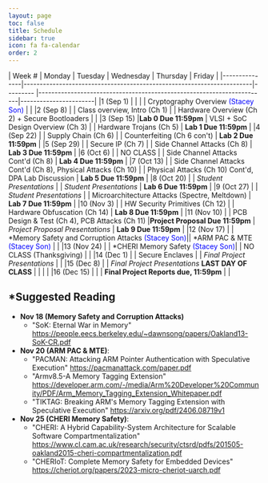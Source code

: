 ```yaml
---
layout: page
toc: false
title: Schedule
sidebar: true
icon: fa fa-calendar
order: 2
---
```



| Week #        | Monday                | Tuesday                                                       | Wednesday | Thursday                                                              |  Friday               |
|---------------|-----------------------------------------------------------------------|---------  |-----------------------------------------------------------------------|-----------------------|
|1 (Sep 1)      |                       |                                                               |           | Cryptography Overview <span style="color:blue">(Stacey Son)</span>    |                       |
|2 (Sep 8)      |                       | Class overview, Intro (Ch 1)                                  |           | Hardware Overview (Ch 2) + Secure Bootloaders                         |  |
|3 (Sep 15)     |**Lab 0 Due 11:59pm**  | VLSI + SoC Design Overview (Ch 3)                             |           | Hardware Trojans (Ch 5)                                               | **Lab 1 Due 11:59pm** |
|4 (Sep 22)     |                       | Supply Chain (Ch 6)                                           |           | Counterfeiting (Ch 6 con't)                                           | **Lab 2 Due 11:59pm** |
|5 (Sep 29)     |                       | Secure IP (Ch 7)                                              |           | Side Channel Attacks (Ch 8)                                           | **Lab 3 Due 11:59pm** |
|6 (Oct 6)      |                       | NO CLASS                                                      |           | Side Channel Attacks Cont'd (Ch 8)                                    | **Lab 4 Due 11:59pm** |
|7 (Oct 13)     |                       | Side Channel Attacks Cont'd (Ch 8), Physical Attacks (Ch 10)  |           | Physical Attacks (Ch 10) Cont'd, DPA Lab Discussion                   | **Lab 5 Due 11:59pm** |
|8 (Oct 20)     |                       | *Student Presentations*                                       |           | *Student Presentations*                                               | **Lab 6 Due 11:59pm** |
|9 (Oct 27)     |                       | *Student Presentations*                                       |           | Microarchitecture Attacks (Spectre, Meltdown)                         | **Lab 7 Due 11:59pm** |
|10 (Nov 3)     |                       | HW Security Primitives (Ch 12)                                |           | Hardware Obfuscation (Ch 14)                                          | **Lab 8 Due 11:59pm** |
|11 (Nov 10)    |                       | PCB Design & Test (Ch 4), PCB Attacks (Ch 11)                 |**Project Proposal Due 11:59pm**           | *Project Proposal Presentations*      | **Lab 9 Due 11:59pm** |
|12 (Nov 17)    |                       | *Memory Safety and Corruption Attacks <span style="color:blue">(Stacey Son)</span>|| *ARM PAC & MTE <span style="color:blue">(Stacey Son)</span>  |                       |
|13 (Nov 24)    |                       | *CHERI Memory Safety <span style="color:blue">(Stacey Son)</span>|         | NO CLASS (Thanksgiving)                                              |                       |
|14 (Dec 1)     |                       | Secure Enclaves                                               |           | *Final Project Presentations*                                         |                       |
|15 (Dec 8)     |                       | *Final Project Presentations* **LAST DAY OF CLASS**           |           |                                                                       |                       |
|16 (Dec 15)    |                       |                                                               | **Final Project Reports due, 11:59pm**                                            |                       |

## *Suggested Reading 

* **Nov 18 (Memory Safety and Corruption Attacks)**
    * "SoK: Eternal War in Memory" <https://people.eecs.berkeley.edu/~dawnsong/papers/Oakland13-SoK-CR.pdf>
* **Nov 20 (ARM PAC & MTE)**: 
    * "PACMAN: Attacking ARM Pointer Authentication with Speculative Execution" <https://pacmanattack.com/paper.pdf>
    * "Armv8.5-A Memory Tagging Extension" <https://developer.arm.com/-/media/Arm%20Developer%20Community/PDF/Arm_Memory_Tagging_Extension_Whitepaper.pdf>
    * "TIKTAG: Breaking ARM's Memory Tagging Extension with Speculative Execution" <https://arxiv.org/pdf/2406.08719v1>
* **Nov 25 (CHERI Memory Safety)**:
    * "CHERI: A Hybrid Capability-System Architecture for Scalable Software Compartmentalization" <https://www.cl.cam.ac.uk/research/security/ctsrd/pdfs/201505-oakland2015-cheri-compartmentalization.pdf>
    * "CHERIoT: Complete Memory Safety for Embedded Devices" <https://cheriot.org/papers/2023-micro-cheriot-uarch.pdf>




<!-- | Week #        | Monday                                                            |  Tuesday  | Wednesday                                                         | Thursday                      |  Friday               |
|---------------|-------------------------------                                    |---------  |-------------------------------                                    |-------------------------------|-----------------------|
|1 (Sep 2)      |                                                                   |           | Intro to HW Security <span style="color:blue">(Stacey Son)</span> |                               |  |
|2 (Sep 9)      | Class overview, Intro (Ch 1)                                      |           | OS Security Topics <span style="color:blue">(Stacey Son)</span>   |                               | **Lab 0 Due 11:59pm** |
|3 (Sep 16)     | Cryptography Overview                                             |           | Cryptography Overview Cont'd                                      |                               | **Lab 1 Due 11:59pm**                      |
|4 (Sep 23)     | VLSI Design Overview (Ch 2,3), HW Security Primitives (Ch 12)     |           | Ch 12, cont'd                                                     |                               | **Lab 2 Due 11:59pm**                      |
|5 (Sep 30)     | Hardware Trojans (Ch 5)                                           |           | HW Metering, Supply Chain (Ch 6)                                  |                               | **Lab 3 Due 11:59pm**                      |
|6 (Oct 7)      | Counterfeiting (Ch 6)                                             |           | CLASS CANCELED                                                    |                               | **Lab 4 Due 11:59pm**                      |
|7 (Oct 14)     | Side Channels (Ch 8)                                              |           | Ch 8 Cont'd                                                       |                               | **Lab 5 Due 11:59pm**                      |
|8 (Oct 21)     | Physical Attacks (Ch 10)                                          |           | Fault Injection Attacks (Ch 10)                                   |                               | **Lab 6 Due 11:59pm**                      |
|9 (Oct 28)     | Secure IP (Ch 7), TRNG                                            |           | Secure Enclaves                                                   |                               | **Lab 7 Due 11:59pm**                      |
|10 (Nov 4)     | *Student Presentations*                                           |           | *Student Presentations*                                           |                               | **Project Proposal**                      |
|11 (Nov 11)    | *Student Presentations*                                           |           | *Student Presentations*                                           |                               |                        |
|12 (Nov 18)    | ARM PAC & MTE <span style="color:blue">(Stacey Son)</span>        |           | CHERI Memory Safety <span style="color:blue">(Stacey Son)</span>  |                               |                       |
|13 (Nov 25)    | NO CLASS (Friday Instruction)                                     |           | NO CLASS (Holiday)                                                |                               |                       |
|14 (Dec 2)     | Hardware Obfuscation (Ch 14), Test-Oriented Attacks (Ch 9), PCB Security (Ch 11)   |           |   *Final Project Presentations*              |                               |                       |
|15 (Dec 9)     | *Final Project Presentations*                                     |           | *Final Project Presentations*                                     |                               |                       |
|16 (Dec 16)    |                                                                   |           | **Final Project Reports due, 11:59pm**                            |  -->




